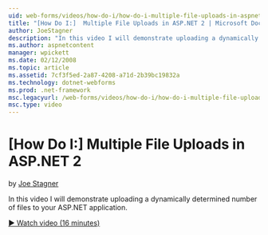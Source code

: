```yaml
---
uid: web-forms/videos/how-do-i/how-do-i-multiple-file-uploads-in-aspnet-2
title: "[How Do I:]  Multiple File Uploads in ASP.NET 2 | Microsoft Docs"
author: JoeStagner
description: "In this video I will demonstrate uploading a dynamically determined number of files to your ASP.NET application."
ms.author: aspnetcontent
manager: wpickett
ms.date: 02/12/2008
ms.topic: article
ms.assetid: 7cf3f5ed-2a87-4208-a71d-2b39bc19832a
ms.technology: dotnet-webforms
ms.prod: .net-framework
msc.legacyurl: /web-forms/videos/how-do-i/how-do-i-multiple-file-uploads-in-aspnet-2
msc.type: video
---
```

[How Do I:]  Multiple File Uploads in ASP.NET 2
====================
by [Joe Stagner](https://github.com/JoeStagner)

In this video I will demonstrate uploading a dynamically determined number of files to your ASP.NET application.

[&#9654; Watch video (16 minutes)](https://channel9.msdn.com/Blogs/ASP-NET-Site-Videos/how-do-i-multiple-file-uploads-in-aspnet-2)
